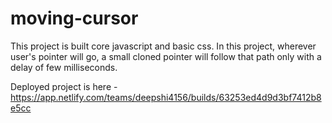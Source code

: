 # moving-cursor
This project is built core javascript and basic css. 
In this project, wherever user's pointer will go, a small cloned pointer will follow that path only with a delay of few milliseconds.

Deployed project is here - https://app.netlify.com/teams/deepshi4156/builds/63253ed4d9d3bf7412b8e5cc
